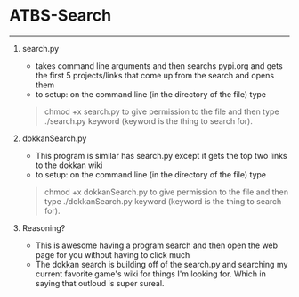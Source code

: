 # ATBS-Search
--- 

1. search.py
    - takes command line arguments and then searchs pypi.org and gets the first 5 projects/links that come up from the search and opens them
    - to setup: on the command line (in the directory of the file) type
    > chmod +x search.py 
    to give permission to the file and then type 
    >./search.py keyword 
    (keyword is the thing to search for).

2. dokkanSearch.py
    - This program is similar has search.py except it gets the top two links to the dokkan wiki
    - to setup: on the command line (in the directory of the file) type
    > chmod +x dokkanSearch.py 
    to give permission to the file and then type 
    >./dokkanSearch.py keyword 
    (keyword is the thing to search for).

3. Reasoning?
    - This is awesome having a program search and then open the web page for you without having to click much
    - The dokkan search is building off of the search.py and searching my current favorite game's wiki for things I'm looking for. Which in saying that outloud is super sureal.